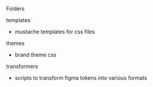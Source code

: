 Folders

templates

- mustache templates for css files

themes

- brand theme css

transformers

- scripts to transform figma tokens into various formats
